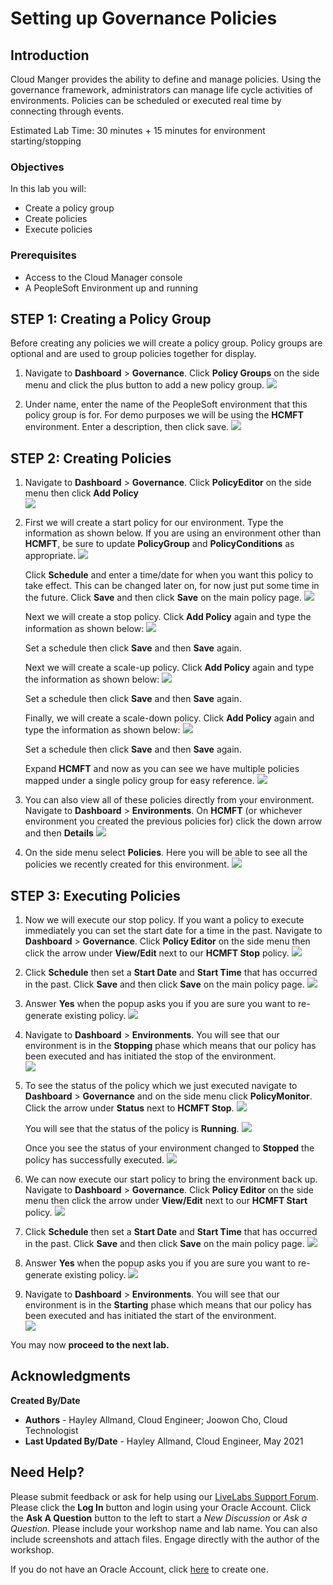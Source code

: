 # Setting up Governance Policies

## Introduction
Cloud Manger provides the ability to define and manage policies. Using the governance framework, administrators can manage life cycle activities of environments. Policies can be scheduled or executed real time by connecting through events.

Estimated Lab Time: 30 minutes + 15 minutes for environment starting/stopping

### Objectives
In this lab you will:
* Create a policy group
* Create policies
* Execute policies

### Prerequisites
- Access to the Cloud Manager console
- A PeopleSoft Environment up and running

## **STEP 1**: Creating a Policy Group

Before creating any policies we will create a policy group. Policy groups are optional and are used to group policies together for display.

1.  Navigate to **Dashboard** > **Governance**. Click **Policy Groups** on the side menu and click the plus button to add a new policy group.
    ![](./images/policygroup.png "")

2.  Under name, enter the name of the PeopleSoft environment that this policy group is for. For demo purposes we will be using the **HCMFT** environment. Enter a description, then click save.
    ![](./images/policysave.png "")

## **STEP 2**: Creating Policies

1.  Navigate to **Dashboard** > **Governance**. Click **PolicyEditor** on the side menu then click **Add Policy**    
    ![](./images/policyadd.png "")

2.  First we will create a start policy for our environment. Type the information as shown below. If you are using an environment other than **HCMFT**, be sure to update **PolicyGroup** and **PolicyConditions** as appropriate.
    ![](./images/start.png "")

    Click **Schedule** and enter a time/date for when you want this policy to take effect. This can be changed later on, for now just put some time in the future. Click **Save** and then click **Save** on the main policy page.
    ![](./images/schedule.png "")

    Next we will create a stop policy. Click **Add Policy** again and type the information as shown below:
    ![](./images/stop.png "")

    Set a schedule then click **Save** and then **Save** again.

    Next we will create a scale-up policy. Click **Add Policy** again and type the information as shown below:
    ![](./images/scaleup.png "")

    Set a schedule then click **Save** and then **Save** again.

    Finally, we will create a scale-down policy. Click **Add Policy** again and type the information as shown below:
    ![](./images/scaledown.png "")

    Set a schedule then click **Save** and then **Save** again.

    Expand **HCMFT** and now as you can see we have multiple policies mapped under a single policy group for easy reference.
    ![](./images/policyview.png "")

3.  You can also view all of these policies directly from your environment. Navigate to **Dashboard** > **Environments**. On **HCMFT** (or whichever environment you created the previous policies for) click the down arrow and then **Details**
    ![](./images/workshopdetail.png "")

4.  On the side menu select **Policies**. Here you will be able to see all the policies we recently created for this environment.
    ![](./images/addpolicy.png "")

## **STEP 3**: Executing Policies

1.  Now we will execute our stop policy. If you want a policy to execute immediately you can set the start date for a time in the past. Navigate to **Dashboard** > **Governance**. Click **Policy Editor** on the side menu then click the arrow under **View/Edit** next to our **HCMFT Stop** policy.
    ![](./images/stoppolicy.png "")

2.  Click **Schedule** then set a **Start Date** and **Start Time** that has occurred in the past. Click **Save** and then click **Save** on the main policy page.
    ![](./images/pastdate.png "")

3.  Answer **Yes** when the popup asks you if you are sure you want to re-generate existing policy.
    ![](./images/pop.png "")

4.  Navigate to **Dashboard** > **Environments**. You will see that our environment is in the **Stopping** phase which means that our policy has been executed and has initiated the stop of the environment.    
    ![](./images/stopprocess.png "")

5.  To see the status of the policy which we just executed navigate to **Dashboard** > **Governance** and on the side menu click **PolicyMonitor**. Click the arrow under **Status** next to **HCMFT Stop**.
    ![](./images/monitorpolicy.png "")

    You will see that the status of the policy is **Running**.
    ![](./images/policystatus.png "")

    Once you see the status of your environment changed to **Stopped** the policy has successfully executed.
    ![](./images/stopped.png "")

6.  We can now execute our start policy to bring the environment back up. Navigate to **Dashboard** > **Governance**. Click **Policy Editor** on the side menu then click the arrow under **View/Edit** next to our **HCMFT Start** policy.
    ![](./images/startback.png "")

7.  Click **Schedule** then set a **Start Date** and **Start Time** that has occurred in the past. Click **Save** and then click **Save** on the main policy page.
    ![](./images/pastdate.png "")

8.  Answer **Yes** when the popup asks you if you are sure you want to re-generate existing policy.
    ![](./images/pop2.png "")

9.  Navigate to **Dashboard** > **Environments**. You will see that our environment is in the **Starting** phase which means that our policy has been executed and has initiated the start of the environment.    
    ![](./images/startagain.png "")

You may now **proceed to the next lab.**

## Acknowledgments

**Created By/Date**   
* **Authors** - Hayley Allmand, Cloud Engineer; Joowon Cho, Cloud Technologist
* **Last Updated By/Date** - Hayley Allmand, Cloud Engineer, May 2021

## Need Help?
Please submit feedback or ask for help using our [LiveLabs Support Forum](https://community.oracle.com/tech/developers/categories/Migrate%20SaaS%20to%20OCI). Please click the **Log In** button and login using your Oracle Account. Click the **Ask A Question** button to the left to start a *New Discussion* or *Ask a Question*.  Please include your workshop name and lab name.  You can also include screenshots and attach files.  Engage directly with the author of the workshop.

If you do not have an Oracle Account, click [here](https://profile.oracle.com/myprofile/account/create-account.jspx) to create one.
